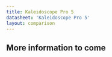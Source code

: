 ```yaml
---
title: Kaleidoscope Pro 5
datasheet: 'Kaleidoscope Pro 5'
layout: comparison
---
```


## More information to come